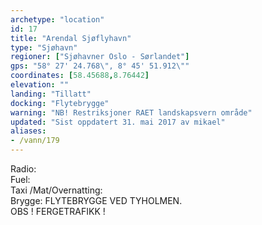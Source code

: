 ```yaml
---
archetype: "location"
id: 17
title: "Arendal Sjøflyhavn"
type: "Sjøhavn"
regioner: ["Sjøhavner Oslo - Sørlandet"]
gps: "58° 27' 24.768\", 8° 45' 51.912\""
coordinates: [58.45688,8.76442]
elevation: ""
landing: "Tillatt"
docking: "Flytebrygge"
warning: "NB! Restriksjoner RAET landskapsvern område"
updated: "Sist oppdatert 31. mai 2017 av mikael"
aliases:
- /vann/179
---
```


Radio:\
Fuel:\
Taxi /Mat/Overnatting:\
Brygge: FLYTEBRYGGE VED TYHOLMEN.\
OBS ! FERGETRAFIKK !
